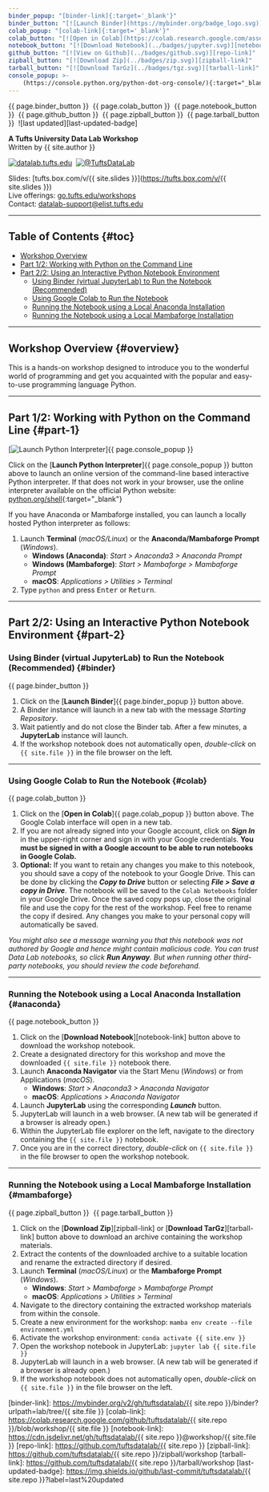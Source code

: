 ```yaml
---
binder_popup: "[binder-link]{:target='_blank'}"
binder_button: "[![Launch Binder](https://mybinder.org/badge_logo.svg)][binder-link]{:target='_blank'}"
colab_popup: "[colab-link]{:target='_blank'}"
colab_button: "[![Open in Colab](https://colab.research.google.com/assets/colab-badge.svg)][colab-link]{:target='_blank'}"
notebook_button: "[![Download Notebook](../badges/jupyter.svg)][notebook-link]"
github_button: "[![View on Github](../badges/github.svg)][repo-link]"
zipball_button: "[![Download Zip](../badges/zip.svg)][zipball-link]"
tarball_button: "[![Download TarGz](../badges/tgz.svg)][tarball-link]"
console_popup: >-
    (https://console.python.org/python-dot-org-console/){:target="_blank" onClick="window.open('https://console.python.org/python-dot-org-console/','_blank','height=300,width=745'); return false;"}
---
```


{{ page.binder_button }}&nbsp;
{{ page.colab_button }}&nbsp;
{{ page.notebook_button }}&nbsp;
{{ page.github_button }}&nbsp;
{{ page.zipball_button }}&nbsp;
{{ page.tarball_button }}&nbsp;
![last updated][last-updated-badge]

**A Tufts University Data Lab Workshop**\
Written by {{ site.author }}

[![datalab.tufts.edu](../badges/datalab.svg)](https://sites.tufts.edu/datalab)&nbsp;
[![@TuftsDataLab](../badges/twitter.svg)](https://twitter.com/intent/follow?screen_name=tuftsdatalab)

Slides: [tufts.box.com/v/{{ site.slides }}](https://tufts.box.com/v/{{ site.slides }})\
Live offerings: [go.tufts.edu/workshops](https://go.tufts.edu/workshops)\
Contact: <datalab-support@elist.tufts.edu>

---
## Table of Contents {#toc}

- [Workshop Overview](#overview)
- [Part 1/2: Working with Python on the Command Line](#part-1)
- [Part 2/2: Using an Interactive Python Notebook Environment](#part-2)
    - [Using Binder (virtual JupyterLab) to Run the Notebook (Recommended)](#binder)
    - [Using Google Colab to Run the Notebook](#colab)
    - [Running the Notebook using a Local Anaconda Installation](#anaconda)
    - [Running the Notebook using a Local Mambaforge Installation](#mambaforge)

---
## Workshop Overview {#overview}

This is a hands-on workshop designed to introduce you to the wonderful world of programming and get you acquainted with the popular and easy-to-use programming language Python.

---
## Part 1/2: Working with Python on the Command Line {#part-1}

[![Launch Python Interpreter](../badges/python.svg)]{{ page.console_popup }}

Click on the [**Launch Python Interpreter**]{{ page.console_popup }} button above to launch an online version of the command-line based interactive Python interpreter. If that does not work in your browser, use the online interpreter available on the official Python website: [python.org/shell](https://www.python.org/shell/){:target="_blank"}

If you have Anaconda or Mambaforge installed, you can launch a locally hosted Python interpreter as follows:

1. Launch **Terminal** (*macOS/Linux*) or the **Anaconda/Mambaforge Prompt** (*Windows*).
    - **Windows (Anaconda)**: *Start > Anaconda3 > Anaconda Prompt*
    - **Windows (Mambaforge)**: *Start > Mambaforge > Mambaforge Prompt*
    - **macOS**: *Applications > Utilities > Terminal*
2. Type `python` and press <kbd>Enter</kbd> or <kbd>Return</kbd>.

---
## Part 2/2: Using an Interactive Python Notebook Environment {#part-2}

### Using Binder (virtual JupyterLab) to Run the Notebook (Recommended) {#binder}

{{ page.binder_button }}

1. Click on the [**Launch Binder**]{{ page.binder_popup }} button above.
2. A Binder instance will launch in a new tab with the message *Starting Repository*.
3. Wait patiently and do not close the Binder tab. After a few minutes, a **JupyterLab** instance will launch.
4. If the workshop notebook does not automatically open, *double-click* on `{{ site.file }}` in the file browser on the left.

---
### Using Google Colab to Run the Notebook {#colab}

{{ page.colab_button }}

1. Click on the [**Open in Colab**]{{ page.colab_popup }} button above. The Google Colab interface will open in a new tab.
2. If you are not already signed into your Google account, click on ***Sign In*** in the upper-right corner and sign in with your Google credentials. **You must be signed in with a Google account to be able to run notebooks in Google Colab.**
3. **Optional:** If you want to retain any changes you make to this notebook, you should save a copy of the notebook to your Google Drive. This can be done by clicking the ***Copy to Drive*** button or selecting ***File > Save a copy in Drive***. The notebook will be saved to the `Colab Notebooks` folder in your Google Drive. Once the saved copy pops up, close the original file and use the copy for the rest of the workshop. Feel free to rename the copy if desired. Any changes you make to your personal copy will automatically be saved.

*You might also see a message warning you that this notebook was not authored by Google and hence might contain malicious code. You can trust Data Lab notebooks, so click __Run Anyway__. But when running other third-party notebooks, you should review the code beforehand.*

---
### Running the Notebook using a Local Anaconda Installation {#anaconda}

{{ page.notebook_button }}

1. Click on the [**Download Notebook**][notebook-link] button above to download the workshop notebook.
2. Create a designated directory for this workshop and move the downloaded `{{ site.file }}` notebook there.
3. Launch **Anaconda Navigator** via the Start Menu (*Windows*) or from Applications (*macOS*).
    - **Windows**: *Start > Anaconda3 > Anaconda Navigator*
    - **macOS**: *Applications > Anaconda Navigator*
4. Launch **JupyterLab** using the corresponding ***Launch*** button.
5. JupyterLab will launch in a web browser. (A new tab will be generated if a browser is already open.)
6. Within the JupyterLab file explorer on the left, navigate to the directory containing the `{{ site.file }}` notebook.
7. Once you are in the correct directory, *double-click* on `{{ site.file }}` in the file browser to open the workshop notebook.

---
### Running the Notebook using a Local Mambaforge Installation {#mambaforge}

{{ page.zipball_button }}&nbsp;
{{ page.tarball_button }}

1. Click on the [**Download Zip**][zipball-link] or [**Download TarGz**][tarball-link] button above to download an archive containing the workshop materials.
2. Extract the contents of the downloaded archive to a suitable location and rename the extracted directory if desired.
3. Launch **Terminal** (*macOS/Linux*) or the **Mambaforge Prompt** (*Windows*).
    - **Windows**: *Start > Mambaforge > Mambaforge Prompt*
    - **macOS**: *Applications > Utilities > Terminal*
4. Navigate to the directory containing the extracted workshop materials from within the console.
5. Create a new environment for the workshop: `mamba env create --file environment.yml`
6. Activate the workshop environment: `conda activate {{ site.env }}`
7. Open the workshop notebook in JupyterLab: `jupyter lab {{ site.file }}`
8. JupyterLab will launch in a web browser. (A new tab will be generated if a browser is already open.)
9. If the workshop notebook does not automatically open, *double-click* on `{{ site.file }}` in the file browser on the left.


[binder-link]: https://mybinder.org/v2/gh/tuftsdatalab/{{ site.repo }}/binder?urlpath=lab/tree/{{ site.file }}
[colab-link]: https://colab.research.google.com/github/tuftsdatalab/{{ site.repo }}/blob/workshop/{{ site.file }}
[notebook-link]: https://cdn.jsdelivr.net/gh/tuftsdatalab/{{ site.repo }}@workshop/{{ site.file }}
[repo-link]: https://github.com/tuftsdatalab/{{ site.repo }}
[zipball-link]: https://github.com/tuftsdatalab/{{ site.repo }}/zipball/workshop
[tarball-link]: https://github.com/tuftsdatalab/{{ site.repo }}/tarball/workshop
[last-updated-badge]: https://img.shields.io/github/last-commit/tuftsdatalab/{{ site.repo }}?label=last%20updated
